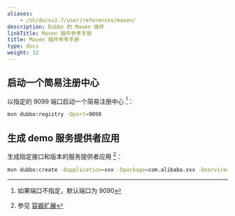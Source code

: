 ```yaml
---
aliases:
    - /zh/docsv2.7/user/references/maven/
description: Dubbo 的 Maven 插件
linkTitle: Maven 插件参考手册
title: Maven 插件参考手册
type: docs
weight: 12
---
```




## 启动一个简易注册中心

以指定的 9099 端口启动一个简易注册中心 [^1]：

```sh
mvn dubbo:registry -Dport=9099 
```

## 生成 demo 服务提供者应用

生成指定接口和版本的服务提供者应用 [^2]：

```sh
mvn dubbo:create -Dapplication=xxx -Dpackage=com.alibaba.xxx -Dservice=XxxService,YyyService -Dversion=1.0.0 
```

[^1]: 如果端口不指定，默认端口为 9090
[^2]: 参见 [容器扩展](../../../dev/impls/container)